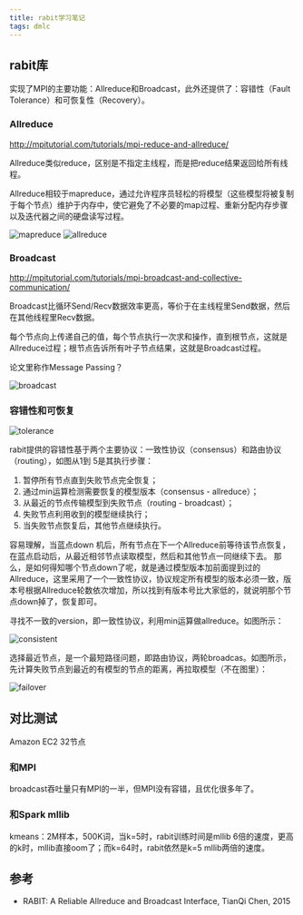 ```yaml
---
title: rabit学习笔记
tags: dmlc
---
```


## rabit库

实现了MPI的主要功能：Allreduce和Broadcast，此外还提供了：容错性（Fault Tolerance）和可恢复性（Recovery）。

### Allreduce

http://mpitutorial.com/tutorials/mpi-reduce-and-allreduce/

Allreduce类似reduce，区别是不指定主线程，而是把reduce结果返回给所有线程。

Allreduce相较于mapreduce，通过允许程序员轻松的将模型（这些模型将被复制于每个节点）维护于内存中，使它避免了不必要的map过程、重新分配内存步骤以及迭代器之间的硬盘读写过程。

![mapreduce](http://image.jqian.net/rabit_mapreduce.jpg)
![allreduce](http://image.jqian.net/rabit_allreduce.jpg)

### Broadcast

http://mpitutorial.com/tutorials/mpi-broadcast-and-collective-communication/

Broadcast比循环Send/Recv数据效率更高，等价于在主线程里Send数据，然后在其他线程里Recv数据。

每个节点向上传递自己的值，每个节点执行一次求和操作，直到根节点，这就是Allreduce过程；根节点告诉所有叶子节点结果，这就是Broadcast过程。

论文里称作Message Passing？

![broadcast](http://image.jqian.net/rabit_broadcast.jpg)

### 容错性和可恢复

![tolerance](http://image.jqian.net/rabit_tolerance.jpg)

rabit提供的容错性基于两个主要协议：一致性协议（consensus）和路由协议（routing），如图从1到 5是其执行步骤：

1. 暂停所有节点直到失败节点完全恢复；
2. 通过min运算检测需要恢复的模型版本（consensus - allreduce）；
3. 从最近的节点传输模型到失败节点（routing - broadcast）；
4. 失败节点利用收到的模型继续执行；
5. 当失败节点恢复后，其他节点继续执行。

容易理解，当蓝点down 机后，所有节点在下一个Allreduce前等待该节点恢复，在蓝点启动后，从最近相邻节点读取模型，然后和其他节点一同继续下去。
那么，是如何得知哪个节点down了呢，就是通过模型版本加前面提到过的Allreduce，这里采用了一个一致性协议，协议规定所有模型的版本必须一致，版本号根据Allreduce轮数依次增加，所以找到有版本号比大家低的，就说明那个节点down掉了，恢复即可。

寻找不一致的version，即一致性协议，利用min运算做allreduce。如图所示：

![consistent](http://image.jqian.net/rabit_consistent.jpg)

选择最近节点，是一个最短路径问题，即路由协议，两轮broadcas。如图所示，先计算失败节点到最近的有模型的节点的距离，再拉取模型（不在图里）：

![failover](http://image.jqian.net/rabit_failover.jpg)

## 对比测试

Amazon EC2 32节点

### 和MPI

broadcast吞吐量只有MPI的一半，但MPI没有容错，且优化很多年了。

### 和Spark mllib

kmeans：2M样本，500K词，当k=5时，rabit训练时间是mllib 6倍的速度，更高的k时，mllib直接oom了；而k=64时，rabit依然是k=5 mllib两倍的速度。

## 参考

- RABIT: A Reliable Allreduce and Broadcast Interface, TianQi Chen, 2015
